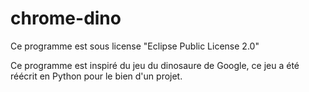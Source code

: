 # chrome-dino

Ce programme est sous license "Eclipse Public License 2.0"

Ce programme est inspiré du jeu du dinosaure de Google, ce jeu a été réécrit en Python pour le bien d'un projet.
